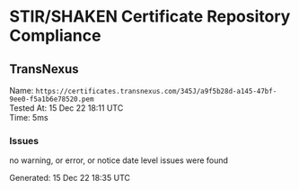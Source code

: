 # STIR/SHAKEN Certificate Repository Compliance

## TransNexus

Name: `https://certificates.transnexus.com/345J/a9f5b28d-a145-47bf-9ee0-f5a1b6e78520.pem`\
Tested At: 15 Dec 22 18:11 UTC\
Time: 5ms

### Issues

no warning, or error, or notice date level issues were found

Generated: 15 Dec 22 18:35 UTC